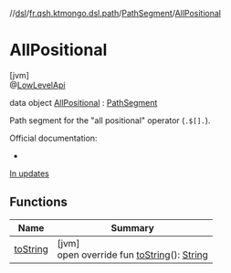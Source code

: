 //[dsl](../../../../index.md)/[fr.qsh.ktmongo.dsl.path](../../index.md)/[PathSegment](../index.md)/[AllPositional](index.md)

# AllPositional

[jvm]\
@[LowLevelApi](../../../fr.qsh.ktmongo.dsl/-low-level-api/index.md)

data object [AllPositional](index.md) : [PathSegment](../index.md)

Path segment for the &quot;all positional&quot; operator (`.$[].`).

Official documentation:

-
[In updates](https://www.mongodb.com/docs/manual/reference/operator/update/positional-all/)

## Functions

| Name                     | Summary                                                                                                                                 |
|--------------------------|-----------------------------------------------------------------------------------------------------------------------------------------|
| [toString](to-string.md) | [jvm]<br>open override fun [toString](to-string.md)(): [String](https://kotlinlang.org/api/latest/jvm/stdlib/kotlin/-string/index.html) |
